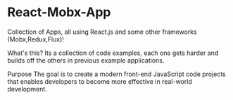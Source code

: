 # React-Mobx-App
Collection of Apps, all using React.js and some other frameworks (Mobx,Redux,Flux)!  

What's this?
Its a collection of code examples, each one gets harder and builds off the others in previous example applications. 


Purpose
The goal is to create a modern front-end JavaScript code projects that enables developers to become more effective in real-world development.